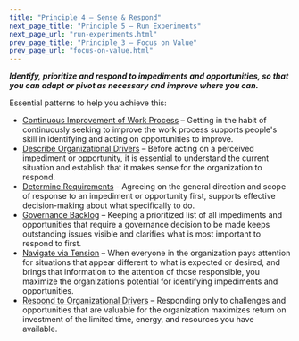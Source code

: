 ```yaml
---
title: "Principle 4 – Sense & Respond"
next_page_title: "Principle 5 – Run Experiments"
next_page_url: "run-experiments.html"
prev_page_title: "Principle 3 – Focus on Value"
prev_page_url: "focus-on-value.html"
---
```




**_Identify, prioritize and respond to impediments and opportunities, so that you can adapt or pivot as necessary and improve where you can._**

Essential patterns to help you achieve this:

-   [Continuous Improvement of Work Process](continuous-improvement-of-work-process.html) – Getting in the habit of continuously seeking to improve the work process supports people's skill in identifying and acting on opportunities to improve.
-   [Describe Organizational Drivers](describe-organizational-drivers.html) – Before acting on a perceived impediment or opportunity, it is essential to understand the current situation and establish that it makes sense for the organization to respond.
-   [Determine Requirements](determine-requirements.html) - Agreeing on the general direction and scope of response to an impediment or opportunity first, supports effective decision-making about what specifically to do.
-   [Governance Backlog](governance-backlog.html) – Keeping a prioritized list of all impediments and opportunities that require a governance decision to be made keeps outstanding issues visible and clarifies what is most important to respond to first.
-   [Navigate via Tension](navigate-via-tension.html) – When everyone in the organization pays attention for situations that appear different to what is expected or desired, and brings that information to the attention of those responsible, you maximize the organization’s potential for identifying impediments and opportunities.
-   [Respond to Organizational Drivers](respond-to-organizational-drivers.html) – Responding only to challenges and opportunities that are valuable for the organization maximizes return on investment of the limited time, energy, and resources you have available.

